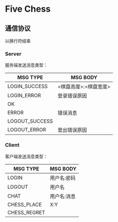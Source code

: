 # Five Chess

## 通信协议

以换行符结束

### Server

服务端发送消息类型：

| MSG TYPE       | MSG BODY      |
|----------------|---------------|
| LOGIN_SUCCESS  | <棋盘高度>:<棋盘宽度> |
| LOGIN_ERROR    | 登录错误原因        |
| OK             |               |
| ERROR          | 错误消息          |
| LOGOUT_SUCCESS |               |
| LOGOUT_ERROR   | 登出错误原因        |

### Client

客户端发送消息类型：

| MSG TYPE     | MSG BODY |
|--------------|----------|
| LOGIN        | 用户名:密码   |
| LOGOUT       | 用户名      |
| CHAT         | 用户名:消息   |
| CHESS_PLACE  | X:Y      |
| CHESS_REGRET |          |



